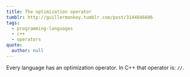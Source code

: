 ```yaml
---
title: The optimization operator
tumblr: http://guillermonkey.tumblr.com/post/3144846606
tags:
  - programming-languages
  - c++
  - operators
quote:
  author: null
---
```


Every language has an optimization operator. In C++ that operator is: `//`.
